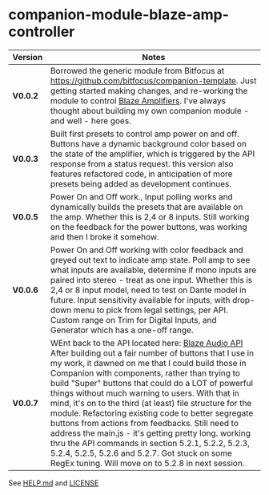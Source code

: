 # companion-module-blaze-amp-controller

| Version | Notes| 
| ---------- | -----------------------------------|
| **V0.0.2** | Borrowed the generic module from Bitfocus at https://github.com/bitfocus/companion-template. Just getting started making changes, and re-working the module to control [Blaze Amplifiers](www.blaze-audio.com). I've always thought about building my own companion module - and well - here goes.|
| **V0.0.3** | Built first presets to control amp power on and off. Buttons have a  dynamic background color based on the state of the amplifier, which is triggered by the API response from a status request. this version also features refactored code, in anticipation of more presets being added as development continues.|
| **V0.0.5** |Power On and Off work., Input polling works and dynamically builds the presets that are available on the amp. Whether this is 2,4 or 8 inputs. Still working on the feedback for the power buttons, was working and then I broke it somehow.|
| **V0.0.6** |Power On and Off working with color feedback and greyed out text to indicate amp state. Poll amp to see what inputs are available, determine if mono inputs are paired into stereo - treat as one input. Whether this is 2,4 or 8 input model, need to test on Dante model in future. Input sensitivity available for inputs, with drop-down menu to pick from legal settings, per API. Custom range on Trim for Digital Inputs, and Generator which has a one-off range.|
| **V0.0.7** | WEnt back to the API located here: [Blaze Audio API](https://blaze-audio.com/wp-content/uploads/2024/01/Blaze-Open-API-for-Installers-v8.pdf) After building out a fair number of buttons that I use in my work, it dawned on me that I could build those in Companion with components, rather than trying to build "Super" buttons that could do a LOT of powerful things without much warning to users. With that in mind, it's on to the third (at least) file structure for the module. Refactoring existing code to better segregate buttons from actions from feedbacks. Still need to address the main.js - it's getting pretty long. working thru the API commands in section 5.2.1, 5.2.2, 5.2.3, 5.2.4, 5.2.5, 5.2.6 and 5.2.7. Got stuck on some RegEx tuning. Will move on to 5.2.8 in next session.|


See [HELP.md](./companion/HELP.md) and [LICENSE](../LICENSE)
